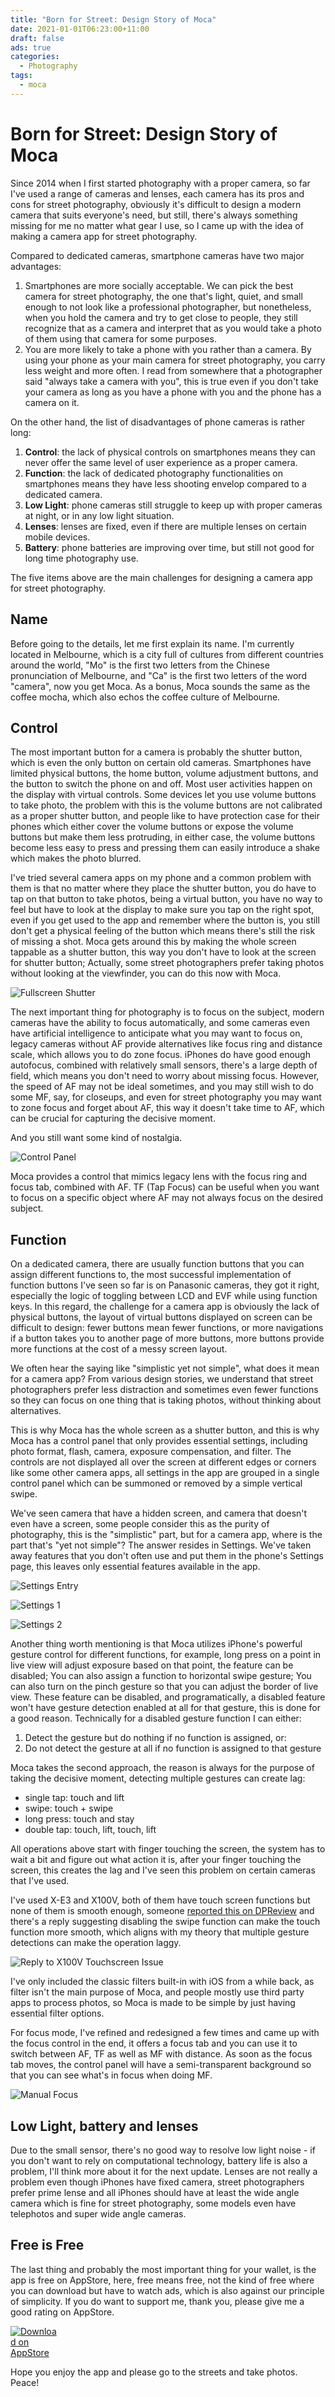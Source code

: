 ```yaml
---
title: "Born for Street: Design Story of Moca"
date: 2021-01-01T06:23:00+11:00
draft: false
ads: true
categories:
  - Photography
tags:
  - moca
---
```


# Born for Street: Design Story of Moca

Since 2014 when I first started photography with a proper camera, so far I've used a range of cameras and lenses, each camera has its pros and cons for street photography, obviously it's difficult to design a modern camera that suits everyone's need, but still, there's always something missing for me no matter what gear I use, so I came up with the idea of making a camera app for street photography.

Compared to dedicated cameras, smartphone cameras have two major advantages:

1. Smartphones are more socially acceptable. We can pick the best camera for street photography, the one that's light, quiet, and small enough to not look like a professional photographer, but nonetheless, when you hold the camera and try to get close to people, they still recognize that as a camera and interpret that as you would take a photo of them using that camera for some purposes.
2. You are more likely to take a phone with you rather than a camera. By using your phone as your main camera for street photography, you carry less weight and more often. I read from somewhere that a photographer said "always take a camera with you", this is true even if you don't take your camera as long as you have a phone with you and the phone has a camera on it.

On the other hand, the list of disadvantages of phone cameras is rather long:

1. **Control**: the lack of physical controls on smartphones means they can never offer the same level of user experience as a proper camera.
2. **Function**: the lack of dedicated photography functionalities on smartphones means they have less shooting envelop compared to a dedicated camera.
3. **Low Light**: phone cameras still struggle to keep up with proper cameras at night, or in any low light situation.
4. **Lenses**: lenses are fixed, even if there are multiple lenses on certain mobile devices.
5. **Battery**: phone batteries are improving over time, but still not good for long time photography use.

The five items above are the main challenges for designing a camera app for street photography.

## Name

Before going to the details, let me first explain its name. I'm currently located in Melbourne, which is a city full of cultures from different countries around the world, "Mo" is the first two letters from the Chinese pronunciation of Melbourne, and "Ca" is the first two letters of the word "camera", now you get Moca. As a bonus, Moca sounds the same as the coffee mocha, which also echos the coffee culture of Melbourne.

## Control

The most important button for a camera is probably the shutter button, which is even the only button on certain old cameras. Smartphones have limited physical buttons, the home button, volume adjustment buttons, and the button to switch the phone on and off. Most user activities happen on the display with virtual controls. Some devices let you use volume buttons to take photo, the problem with this is the volume buttons are not calibrated as a proper shutter button, and people like to have protection case for their phones which either cover the volume buttons or expose the volume buttons but make them less protruding, in either case, the volume buttons become less easy to press and pressing them can easily introduce a shake which makes the photo blurred.

I've tried several camera apps on my phone and a common problem with them is that no matter where they place the shutter button, you do have to tap on that button to take photos, being a virtual button, you have no way to feel but have to look at the display to make sure you tap on the right spot, even if you get used to the app and remember where the button is, you still don't get a physical feeling of the button which means there's still the risk of missing a shot. Moca gets around this by making the whole screen tappable as a shutter button, this way you don't have to look at the screen for shutter button; Actually, some street photographers prefer taking photos without looking at the viewfinder, you can do this now with Moca.

![Fullscreen Shutter][fullscreen-shutter]

The next important thing for photography is to focus on the subject, modern cameras have the ability to focus automatically, and some cameras even have artificial intelligence to anticipate what you may want to focus on, legacy cameras without AF provide alternatives like focus ring and distance scale, which allows you to do zone focus. iPhones do have good enough autofocus, combined with relatively small sensors, there's a large depth of field, which means you don't need to worry about missing focus. However, the speed of AF may not be ideal sometimes, and you may still wish to do some MF, say, for closeups, and even for street photography you may want to zone focus and forget about AF, this way it doesn't take time to AF, which can be crucial for capturing the decisive moment.

And you still want some kind of nostalgia.

![Control Panel][control-panel]

Moca provides a control that mimics legacy lens with the focus ring and focus tab, combined with AF. TF (Tap Focus) can be useful when you want to focus on a specific object where AF may not always focus on the desired subject.

## Function

On a dedicated camera, there are usually function buttons that you can assign different functions to, the most successful implementation of function buttons I've seen so far is on Panasonic cameras, they got it right, especially the logic of toggling between LCD and EVF while using function keys. In this regard, the challenge for a camera app is obviously the lack of physical buttons, the layout of virtual buttons displayed on screen can be difficult to design: fewer buttons mean fewer functions, or more navigations if a button takes you to another page of more buttons, more buttons provide more functions at the cost of a messy screen layout.

We often hear the saying like "simplistic yet not simple", what does it mean for a camera app? From various design stories, we understand that street photographers prefer less distraction and sometimes even fewer functions so they can focus on one thing that is taking photos, without thinking about alternatives.

This is why Moca has the whole screen as a shutter button, and this is why Moca has a control panel that only provides essential settings, including photo format, flash, camera, exposure compensation, and filter. The controls are not displayed all over the screen at different edges or corners like some other camera apps, all settings in the app are grouped in a single control panel which can be summoned or removed by a simple vertical swipe.

We've seen camera that have a hidden screen, and camera that doesn't even have a screen, some people consider this as the purity of photography, this is the "simplistic" part, but for a camera app, where is the part that's "yet not simple"? The answer resides in Settings. We've taken away features that you don't often use and put them in the phone's Settings page, this leaves only essential features available in the app.

![Settings Entry][settings-0]

![Settings 1][settings-1]

![Settings 2][settings-2]

Another thing worth mentioning is that Moca utilizes iPhone's powerful gesture control for different functions, for example, long press on a point in live view will adjust exposure based on that point, the feature can be disabled; You can also assign a function to horizontal swipe gesture; You can also turn on the pinch gesture so that you can adjust the border of live view. These feature can be disabled, and programatically, a disabled feature won't have gesture detection enabled at all for that gesture, this is done for a good reason. Technically for a disabled gesture function I can either:

1. Detect the gesture but do nothing if no function is assigned, or:
2. Do not detect the gesture at all if no function is assigned to that gesture

Moca takes the second approach, the reason is always for the purpose of taking the decisive moment, detecting multiple gestures can create lag:

- single tap: touch and lift
- swipe: touch + swipe
- long press: touch and stay
- double tap: touch, lift, touch, lift

All operations above start with finger touching the screen, the system has to wait a bit and figure out what action it is, after your finger touching the screen, this creates the lag and I've seen this problem on certain cameras that I've used.

I've used X-E3 and X100V, both of them have touch screen functions but none of them is smooth enough, someone [reported this on DPReview](https://www.dpreview.com/forums/post/64591131) and there's a reply suggesting disabling the swipe function can make the touch function more smooth, which aligns with my theory that multiple gesture detections can make the operation laggy.

![Reply to X100V Touchscreen Issue][touchscreen-reply]

I've only included the classic filters built-in with iOS from a while back, as filter isn't the main purpose of Moca, and people mostly use third party apps to process photos, so Moca is made to be simple by just having essential filter options.

For focus mode, I've refined and redesigned a few times and came up with the focus control in the end, it offers a focus tab and you can use it to switch between AF, TF as well as MF with distance. As soon as the focus tab moves, the control panel will have a semi-transparent background so that you can see what's in focus when doing MF.

![Manual Focus][control-mf]

## Low Light, battery and lenses

Due to the small sensor, there's no good way to resolve low light noise - if you don't want to rely on computational technology, battery life is also a problem, I'll think more about it for the next update. Lenses are not really a problem even though iPhones have fixed camera, street photographers prefer prime lense and all iPhones should have at least the wide angle camera which is fine for street photography, some models even have telephotos and super wide angle cameras.

## Free is Free

The last thing and probably the most important thing for your wallet, is the app is free on AppStore, here, free means free, not the kind of free where you can download but have to watch ads, which is also against our principle of simplicity. If you do want to support me, thank you, please give me a good rating on AppStore.

[<img src="/images/download_on_appstore.svg" style="max-width:15%;min-width:40px;" alt="Download on AppStore" />](https://apps.apple.com/app/moca/id1546559171)

Hope you enjoy the app and please go to the streets and take photos. Peace!

[fullscreen-shutter]: /images/2021/moca/ss-55-en-1.jpg "Fullscreen Shutter: the whole screen is a shutter button"
[control-panel]: /images/2021/moca/ss-55-en-2.jpg "Control Panel"
[control-mf]: /images/2021/moca/ss-55-en-3.jpg "Control Panel While MF"
[touchscreen-reply]: /images/2021/moca/reply.png "Reply to X100V Touchscreen Issue"
[settings-0]: /images/2021/moca/settings-en-0.png "Settings Entry"
[settings-1]: /images/2021/moca/settings-en-1.png "Settings 1"
[settings-2]: /images/2021/moca/settings-en-2.png "Settings 2"